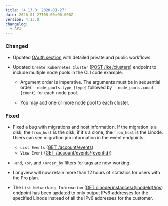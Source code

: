 ```yaml
---
title: '4.13.0: 2020-01-27'
date: 2020-01-27T05:00:00.000Z
version: 4.13.0
changelog:
  - API
---
```

### Changed
- Updated [OAuth section](https://developers.linode.com/api/v4/#o-auth) with detailed private and public workflows.

- Updated `Create Kubernetes Cluster` ([POST /lke/clusters](https://developers.linode.com/api/v4/lke-clusters/#post)) endpoint to include multiple node pools in the CLI code example.

    - Argument order is imperative. The arguments must be in sequential order `--node_pools.type [type]` followed by `--node_pools.count [count]` for each node pool.

    - You may add one or more node pool to each cluster.

### Fixed
- Fixed a bug with migrations and host information. If the migration is a disk, the `from_host` is the disk, if it's a clone, the `from_host` is the Linode. Users can see migration job information in the event endpoints:
  - `List Events` ([GET /account/events](https://www.linode.com/docs/api/account/))
  - `View Event` ([GET /account/events/{eventId}](https://www.linode.com/docs/api/account/))

- `+and`, `+or`, and `+order_by` filters for tags are now working.

- Longview will now retain more than 12 hours of statistics for users with the Pro plan.

- The `List Networking Information` ([GET /linode/instances/{linodeId}/ips](https://developers.linode.com/api/v4/linode-instances-linode-id-ips)) endpoint has been updated to only output IPv6 addresses for the specified Linode instead of all the IPv6 addresses for the customer.
